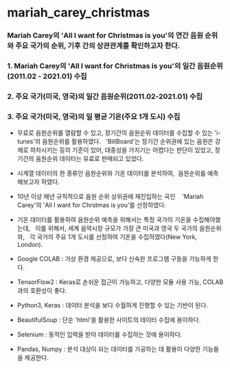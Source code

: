 # mariah_carey_christmas


### Mariah Carey의 'All I want for Christmas is you'의 연간 음원 순위와 주요 국가의 순위, 기후 간의 상관관계를 확인하고자 한다.


### 1. Mariah Carey의 'All I want for Christmas is you'의 일간 음원순위(2011.02 - 2021.01) 수집

### 2. 주요 국가(미국, 영국)의 일간 음원순위(2011.02-2021.01) 수집

### 3. 주요 국가(미국, 영국)의 일 평균 기온(주요 1개 도시) 수집

- 무료로 음원순위를 열람할 수 있고, 장기간의 음원순위 데이터를 수집할 수 있는 'i-tunes'의 음원순위를 활용하였다.
  'BillBoard'는 장기간 순위권에 있는 음원은 강제로 하차시키는 등의 기준이 있어, 대중성을 가지기는 어렵다는 판단이 있었고, 장기간의 음원순위 데이터는 유료로 판매되고 있었다.


- 시계열 데이터의 한 종류인 음원순위와 기온 데이터를 분석하여,  음원순위를 예측해보고자 하였다.

- 10년 이상 매년 규칙적으로 음원 순위 상위권에 재진입하는 곡인
   'Mariah Carey'의 'All I want for Chrstmas is you'를 선정하였다.
   
- 기온 데이터를 활용하여 음원순위 예측을 위해서는 특정 국가의 기온을 수집해야했는데,
  이를 위해서, 세계 음악시장 규모가 가장 큰 미국과 영국 두 국가의 음원순위와,
  각 국가의 주요 1개 도시를 선정하여 기온을 수집하였다(New York, London).
  
- Google COLAB : 가상 환경 제공으로, 보다 신속한 프로그램 구동을 가능하게 한다.
  
- TensorFlow2 : Keras로 손쉬운 접근이 가능하고, 다양한 모듈 사용 가능, COLAB과의 호환성이 좋다.
  
 - Python3, Keras : 데이터 분석을 보다 수월하게 진행할 수 있는 기반이 된다.
  
- BeautifulSoup : 단순 'html'을 활용한 사이트의 데이터 수집에 용이하다.
  
- Selenium : 동적인 입력을 받아 데이터를 수집하는 것에 용이하다.
  
- Pandas, Numpy : 분석 대상이 되는 데이터를 가공하는 데 활용이 다양한 기능들을 제공한다.
